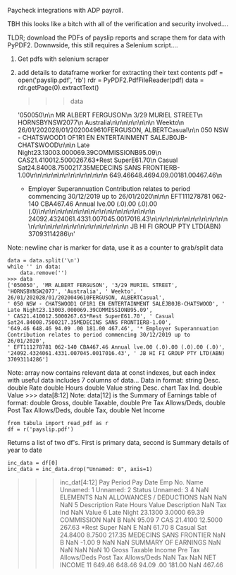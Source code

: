 Paycheck integrations with ADP payroll.

TBH this looks like a bitch with all of the verification and security involved....

TLDR; download the PDFs of payslip reports and scrape them for data with PyPDF2.
Downwside, this still requires a Selenium script....


1. Get pdfs with selenium scraper
2. add details to dataframe worker for extracting their text contents
	pdf = open('payslip.pdf', 'rb')
	rdr = PyPDF2.PdfFileReader(pdf)
	data = rdr.getPage(0).extractText()

	>>> data

	'050050\n\n
	MR ALBERT FERGUSON\n
	3/29 MURIEL STREET\n
	HORNSBYNSW2077\n
	Australia\n\n\n\n\n\n\n\n 
	Weekto\n 26/01/202028/01/2020049610FERGUSON, ALBERTCasual\n\n 
	050 NSW - CHATSWOOD1 OF1R1 EN ENTERTAINMENT SALEJB0JB-CHATSWOOD\n\n\n 
	Late Night23.13003.000069.39COMMISSIONB95.09\n 
	CAS21.410012.5000267.63*Rest SuperE61.70\n
	Casual Sat24.84008.7500217.35MEDECINS SANS FRONTIERB-1.00\n\n\n\n\n\n\n\n\n\n\n\n\n\n
	649.46648.4694.09.00181.00467.46\n
	* Employer Superannuation Contribution relates to period commencing 30/12/2019 up to 26/01/2020\n\n\n 
	EFT111278781 062-140 CBA467.46 Annual lve.00 (.0).00 (.0).00 (.0)\n\n\n\n\n\n\n\n\n\n\n\n\n\n\n\n\n\n\n\n\n
	24092.4324061.4331.007045.0017016.43\n\n\n\n\n\n\n\n\n\n\n\n\n\n\n\n\n\n\n\n\n\n\n\n\n\n\n\n\n\n\n\n 
	JB HI FI GROUP PTY LTD(ABN) 37093114286\n'

Note: newline char is marker for data, use it as a counter to grab/split data

	data = data.split('\n')
	while '' in data:
		data.remove('')
	>>> data
	['050050', 'MR ALBERT FERGUSON', '3/29 MURIEL STREET', 
	'HORNSBYNSW2077', 'Australia', ' Weekto', ' 26/01/202028/01/2020049610FERGUSON, ALBERTCasual', 
	' 050 NSW - CHATSWOOD1 OF1R1 EN ENTERTAINMENT SALEJB0JB-CHATSWOOD', ' Late Night23.13003.000069.39COMMISSIONB95.09', 
	' CAS21.410012.5000267.63*Rest SuperE61.70', ' Casual Sat24.84008.7500217.35MEDECINS SANS FRONTIERB-1.00', 
	'649.46 648.46 94.09 .00 181.00 467.46', '* Employer Superannuation Contribution relates to period commencing 30/12/2019 up to 26/01/2020', 
	' EFT111278781 062-140 CBA467.46 Annual lve.00 (.0).00 (.0).00 (.0)', '24092.4324061.4331.007045.0017016.43', ' JB HI FI GROUP PTY LTD(ABN) 37093114286']
	
Note: array now contains relevant data at const indexes, but each index with useful data includes 7 columns of data...
Data in format:
	string Desc. double Rate double Hours double Value string Desc. chart Tax Ind. double Value
	>>> data[8:12]
Note: data[12] is the Summary of Earnings table of format: double Gross, double Taxable, double Pre Tax Allows/Deds, double Post Tax Allows/Deds, double Tax, double Net Income




	from tabula import read_pdf as r
	df = r('payslip.pdf')

Returns a list of two df's. First is primary data, second is Summary details of year to date

	inc_data = df[0]
	inc_data = inc_data.drop("Unnamed: 0", axis=1)
>>> inc_dat[4:12]
     Pay Period Pay Date Emp No.                                      Name               Unnamed: 1 Unnamed: 2 Status  Unnamed: 3
4           NaN         ELEMENTS                                       NaN  ALLOWANCES / DEDUCTIONS        NaN    NaN         NaN
5   Description       Rate Hours                         Value Description                      NaN    Tax Ind    NaN       Value
6    Late Night   23.1300 3.0000                          69.39 COMMISSION                      NaN          B    NaN       95.09
7           CAS  21.4100 12.5000                        267.63 *Rest Super                      NaN          E    NaN       61.70
8    Casual Sat   24.8400 8.7500             217.35 MEDECINS SANS FRONTIER                      NaN          B    NaN       -1.00
9           NaN              NaN                       SUMMARY OF EARNINGS                      NaN        NaN    NaN         NaN
10        Gross   Taxable Income  Pre Tax Allows/Deds Post Tax Allows/Deds                      NaN        Tax    NaN  NET INCOME
11       649.46           648.46                                     94.09                      .00     181.00    NaN      467.46
